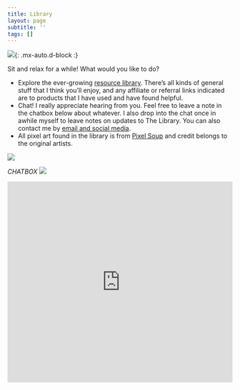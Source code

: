 ```yaml
---
title: Library
layout: page
subtitle: ''
tags: []
---
```


![](https://64.media.tumblr.com/1de6d34be41f8d194b31b470e2dc3093/tumblr_inline_o83tfwAYXz1reem51_250.png){: .mx-auto.d-block :}

Sit and relax for a while! What would you like to do?

* Explore the ever-growing [resource library](https://arcadiapage.com/resources/). There’s all kinds of general stuff that I think you’ll enjoy, and any affiliate or referral links indicated are to products that I have used and have found helpful.
* Chat! I really appreciate hearing from you. Feel free to leave a note in the chatbox below about whatever. I also drop into the chat once in awhile myself to leave notes on updates to The Library. You can also contact me by [email and social media](https://arcadiapage.com/aboutme/).
* All pixel art found in the library is from [Pixel Soup](https://pixel-soup.tumblr.com/) and credit belongs to the original artists.

![](https://64.media.tumblr.com/0796361c903bbe4e8000bb1b932096bf/7cf915f60095705b-fb/s250x400/d543a435469cd128d04a18183c8620edeb5c06fd.gif)

_CHATBOX ![](http://i795.photobucket.com/albums/yy232/PixKaruumi/Pixels/Pixels%2027/th_hello-1.gif)_

<iframe src="https://www3.cbox.ws/box/?boxid=3516103&boxtag=1nWV3Y" width="100%" height="450" allowtransparency="yes" allow="autoplay" frameborder="0" marginheight="0" marginwidth="0" scrolling="auto"></iframe>
